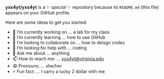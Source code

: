 


**yxs4yt/yxs4yt** is a ✨ _special_ ✨ repository because its `README.md` (this file) appears on your GitHub profile.

Here are some ideas to get you started:

- 🔭 I’m currently working on ... a lab for my class
- 🌱 I’m currently learning ... how to use GitHub
- 👯 I’m looking to collaborate on ... how to deisgn codes
- 🤔 I’m looking for help with ... coding 
- 💬 Ask me about ... anything 
- 📫 How to reach me: ... yxs4yt@virginia.edu
- 😄 Pronouns: ... she/her
- ⚡ Fun fact: ... I carry a lucky 2 dollar with me

